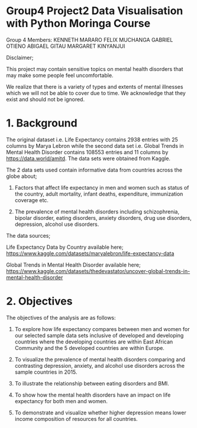 # Group4 Project2 Data Visualisation with Python Moringa Course

Group 4 Members:
KENNETH MARARO
FELIX MUCHANGA
GABRIEL OTIENO
ABIGAEL GITAU
MARGARET KINYANJUI


Disclaimer;

This project may contain sensitive topics on mental health disorders that may make some people feel uncomfortable.

We realize that there is a variety of types and extents of mental illnesses which we will not be able to cover due to time. We acknowledge that they exist and should not be ignored.

# 1. Background

The original dataset i.e. Life Expectancy contains 2938 entries with 25 columns by Marya Lebron while the second data set i.e. Global Trends in Mental Health Disorder contains 108553 entries and 11 columns by https://data.world/amitd. The data sets were obtained from Kaggle.

The 2 data sets used contain informative data from countries across the globe about;
1. Factors that affect life expectancy in men and women such as status of the country, adult mortality, infant deaths, expenditure, immunization coverage etc.

2. The prevalence of mental health disorders including schizophrenia, bipolar disorder, eating disorders, anxiety disorders, drug use disorders, depression, alcohol use disorders.

The data sources;

Life Expectancy Data by Country available here; https://www.kaggle.com/datasets/maryalebron/life-expectancy-data

Global Trends in Mental Health Disorder available here; https://www.kaggle.com/datasets/thedevastator/uncover-global-trends-in-mental-health-disorder

# 2. Objectives

The objectives of the analysis are as follows:

1. To explore how life expectancy compares between men and women for our selected sample data sets inclusive of developed and developing countries where the developing countries are within East African Community and the 5 developed countries are within Europe.

2. To visualize the prevalence of mental health disorders comparing and contrasting depression, anxiety, and alcohol use disorders across the sample countries in 2015.

3. To illustrate the relationship between eating disorders and BMI.

4. To show how the mental health disorders have an impact on life expectancy for both men and women.

5. To demonstrate and visualize whether higher depression means lower income composition of resources for all countries.

